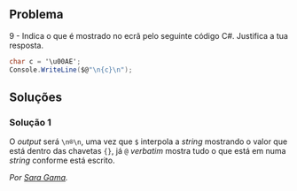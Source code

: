 ## Problema

9 - Indica o que é mostrado no ecrã pelo seguinte código C#. Justifica a tua
resposta.

```cs
char c = '\u00AE';
Console.WriteLine($@"\n{c}\n");
```

## Soluções

### Solução 1

O _output_ será `\n®\n`, uma vez que `$` interpola a _string_ mostrando 
o valor que está dentro das chavetas `{}`, já `@` _verbatim_ mostra 
tudo o que está em numa _string_ conforme está escrito.

*Por [Sara Gama](https://github.com/serapinta).*